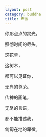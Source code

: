 ```yaml
---
layout: post
category: buddha
title: 卑微
---
```


你那点点的灵光，

照彻时间的尽头。

这花草，

这树木，

都可以见证你，

无尚的尊荣。

传神的画笔，

无尽的言语，

都不能描述我，

匍匐在地的卑微。